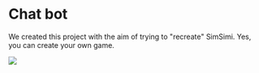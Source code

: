 # Chat bot

We created this project with the aim of trying to "recreate" SimSimi.
Yes, you can create your own game.

![](https://i.imgur.com/gzgmjab.png)
